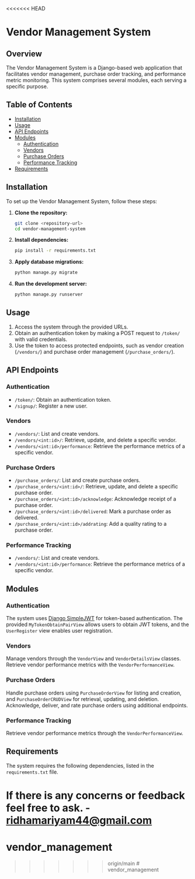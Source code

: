 <<<<<<< HEAD
# Vendor Management System

## Overview

The Vendor Management System is a Django-based web application that facilitates vendor management, purchase order tracking, and performance metric monitoring. This system comprises several modules, each serving a specific purpose.

## Table of Contents

- [Installation](#installation)
- [Usage](#usage)
- [API Endpoints](#api-endpoints)
- [Modules](#modules)
  - [Authentication](#authentication)
  - [Vendors](#vendors)
  - [Purchase Orders](#purchase-orders)
  - [Performance Tracking](#performance-tracking)
- [Requirements](#requirements)

## Installation

To set up the Vendor Management System, follow these steps:

1. **Clone the repository:**
   ```bash
   git clone <repository-url>
   cd vendor-management-system
   ```

2. **Install dependencies:**
   ```bash
   pip install -r requirements.txt
   ```

3. **Apply database migrations:**
   ```bash
   python manage.py migrate
   ```

4. **Run the development server:**
   ```bash
   python manage.py runserver
   ```

## Usage

1. Access the system through the provided URLs.
2. Obtain an authentication token by making a POST request to `/token/` with valid credentials.
3. Use the token to access protected endpoints, such as vendor creation (`/vendors/`) and purchase order management (`/purchase_orders/`).

## API Endpoints

### Authentication

- `/token/`: Obtain an authentication token.
- `/signup/`: Register a new user.

### Vendors

- `/vendors/`: List and create vendors.
- `/vendors/<int:id>/`: Retrieve, update, and delete a specific vendor.
- `/vendors/<int:id>/performance`: Retrieve the performance metrics of a specific vendor.

### Purchase Orders

- `/purchase_orders/`: List and create purchase orders.
- `/purchase_orders/<int:id>/`: Retrieve, update, and delete a specific purchase order.
- `/purchase_orders/<int:id>/acknowledge`: Acknowledge receipt of a purchase order.
- `/purchase_orders/<int:id>/delivered`: Mark a purchase order as delivered.
- `/purchase_orders/<int:id>/addrating`: Add a quality rating to a purchase order.

### Performance Tracking

- `/vendors/`: List and create vendors.
- `/vendors/<int:id>/performance`: Retrieve the performance metrics of a specific vendor.

## Modules

### Authentication

The system uses [Django SimpleJWT](https://django-rest-framework-simplejwt.readthedocs.io/) for token-based authentication. The provided `MyTokenObtainPairView` allows users to obtain JWT tokens, and the `UserRegister` view enables user registration.

### Vendors

Manage vendors through the `VendorView` and `VendorDetailsView` classes. Retrieve vendor performance metrics with the `VendorPerformanceView`.

### Purchase Orders

Handle purchase orders using `PurchaseOrderView` for listing and creation, and `PurchaseOrderCRUDView` for retrieval, updating, and deletion. Acknowledge, deliver, and rate purchase orders using additional endpoints.

### Performance Tracking

Retrieve vendor performance metrics through the `VendorPerformanceView`.

## Requirements

The system requires the following dependencies, listed in the `requirements.txt` file.

If there is any concerns or feedback feel free to ask. - ridhamariyam44@gmail.com
=======
# vendor_management
>>>>>>> origin/main
#   v e n d o r _ m a n a g e m e n t  
 